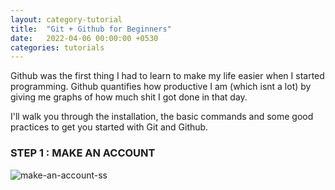 ```yaml
---
layout: category-tutorial
title:  "Git + Github for Beginners"
date:   2022-04-06 00:00:00 +0530
categories: tutorials
---
```


Github was the first thing I had to learn to make my life easier when I started programming. Github quantifies how productive I am (which isnt a lot) by giving me graphs of how much shit I got done in that day.

I'll walk you through the installation, the basic commands and some good practices to get you started with Git and Github.

### STEP 1 : MAKE AN ACCOUNT
![make-an-account-ss](https://i.imgur.com/eFplu6R.png)
